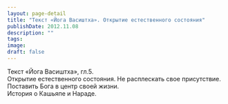 ```yaml
---
layout: page-detail
title: "Текст «Йога Васиштха». Открытие естественного состояния"
publishDate: 2012.11.08
description: ""
tags:
image:
draft: false
---
```


 Текст «Йога Васиштха», гл.5.  
Открытие естественного состояния. Не расплескать свое присутствие.  
Поставить Бога в центр своей жизни.  
История о Кашьяпе и Нараде.  

  
